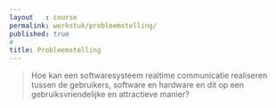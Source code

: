 ```yaml
---
layout   : course
permalink: werkstuk/probleemstelling/
published: true
#
title: Probleemstelling
---
```


> Hoe kan een softwaresysteem realtime communicatie realiseren tussen de gebruikers, software en hardware en dit op een gebruiksvriendelijke en attractieve manier?